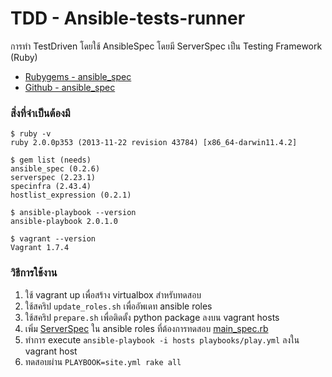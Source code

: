 # TDD - Ansible-tests-runner

การทำ TestDriven โดยใช้ AnsibleSpec
โดยมี ServerSpec เป็น Testing Framework (Ruby)

* [Rubygems - ansible_spec](http://rubygems.org/gems/ansible_spec)
* [Github - ansible_spec](https://github.com/volanja/ansible_spec)

### สิ่งที่จำเป็นต้องมี

```
$ ruby -v
ruby 2.0.0p353 (2013-11-22 revision 43784) [x86_64-darwin11.4.2]

$ gem list (needs)
ansible_spec (0.2.6)
serverspec (2.23.1)
specinfra (2.43.4)
hostlist_expression (0.2.1)

$ ansible-playbook --version
ansible-playbook 2.0.1.0

$ vagrant --version
Vagrant 1.7.4
```

### วิธีการใช้งาน

1. ใช้ vagrant up เพื่อสร้าง virtualbox สำหรับทดสอบ 
2. ใช้สคริป `update_roles.sh` เพื่ออัพเดท ansible roles
3. ใช้สคริป `prepare.sh` เพื่อติดตั้ง python package ลงบน vagrant hosts
4. เพิ่ม [ServerSpec](http://serverspec.org/resource_types.html) ใน ansible roles ที่ต้องการทดสอบ [main_spec.rb](https://github.com/xemoe/ansible-server_preparations/blob/master/spec/main_spec.rb)
5. ทำการ execute `ansible-playbook -i hosts playbooks/play.yml` ลงใน vagrant host
6. ทดสอบผ่าน `PLAYBOOK=site.yml rake all` 

